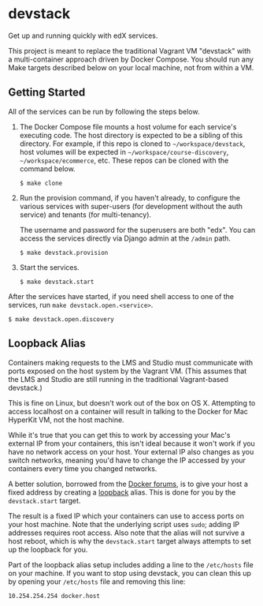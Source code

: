 # devstack

Get up and running quickly with edX services.

This project is meant to replace the traditional Vagrant VM "devstack" with a multi-container approach driven by Docker Compose. You should run any Make targets described below on your local machine, not from within a VM.

## Getting Started

All of the services can be run by following the steps below.

1. The Docker Compose file mounts a host volume for each service's executing code. The host directory is expected to be
   a sibling of this directory. For example, if this repo is cloned to `~/workspace/devstack`, host volumes will be
   expected in `~/workspace/course-discovery`, `~/workspace/ecommerce`, etc. These repos can be cloned with the command
   below.

   ```
   $ make clone
   ```

2. Run the provision command, if you haven't already, to configure the various services with super-users (for
   development without the auth service) and tenants (for multi-tenancy).

   The username and password for the superusers are both "edx". You can access the services directly via Django admin
   at the `/admin` path.

    ```
    $ make devstack.provision
    ```

3. Start the services.

    ```
    $ make devstack.start
    ```

After the services have started, if you need shell access to one of the services, run `make devstack.open.<service>`.

```
$ make devstack.open.discovery
```

## Loopback Alias

Containers making requests to the LMS and Studio must communicate with ports exposed on the host system by the Vagrant VM. (This assumes that the LMS and Studio are still running in the traditional Vagrant-based devstack.)

This is fine on Linux, but doesn't work out of the box on OS X. Attempting to access localhost on a container will result
in talking to the Docker for Mac HyperKit VM, not the host machine.

While it's true that you can get this to work by accessing your Mac's external IP from your containers, this isn't ideal because
it won't work if you have no network access on your host. Your external IP also changes as you switch networks, meaning you'd have
to change the IP accessed by your containers every time you changed networks.

A better solution, borrowed from the [Docker forums](https://forums.docker.com/t/access-host-not-vm-from-inside-container/11747/10),
is to give your host a fixed address by creating a [loopback](http://askubuntu.com/questions/247625/what-is-the-loopback-device-and-how-do-i-use-it)
alias. This is done for you by the `devstack.start` target.

The result is a fixed IP which your containers can use to access ports on your host machine. Note that the underlying script uses `sudo`;
adding IP addresses requires root access. Also note that the alias will not survive a host reboot, which is why the `devstack.start` target
always attempts to set up the loopback for you.

Part of the loopback alias setup includes adding a line to the `/etc/hosts` file on your machine. If you want to stop using devstack, you can clean this up by opening your `/etc/hosts` file and removing this line:

```
10.254.254.254 docker.host
```
